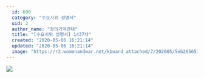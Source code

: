 ```yaml
---
  id: 690
  category: "수요시위 성명서"
  uid: 2
  author_name: "정의기억연대"
  title: "[수요시위 성명서] 1437차"
  created: "2020-05-06 16:21:14"
  updated: "2020-05-06 16:21:14"
  image: "https://r2.womenandwar.net/kboard_attached/7/202005/5eb265653721e2286907.jpg"
---
```

![](https://r2.womenandwar.net/kboard_attached/7/202005/5eb265653721e2286907.jpg)